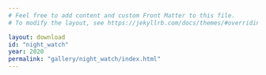 ```yaml
---
# Feel free to add content and custom Front Matter to this file.
# To modify the layout, see https://jekyllrb.com/docs/themes/#overriding-theme-defaults

layout: download
id: "night_watch"
year: 2020
permalink: "gallery/night_watch/index.html"
---
```

